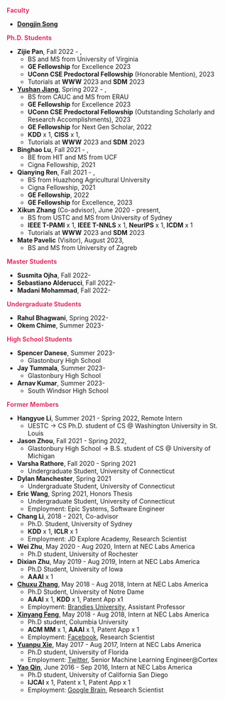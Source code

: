 
**<span style="color:#DE3163">Faculty</span>**
* [**Dongjin Song**](https://songdj.github.io/)

**<span style="color:#DE3163">Ph.D. Students</span>**

* **Zijie Pan**, Fall 2022 - ,
  * BS and MS from University of Virginia
  * **GE Fellowship** for Excellence 2023
  * **UConn CSE Predoctoral Fellowship** (Honorable Mention), 2023
  * Tutorials at **WWW** 2023 and **SDM** 2023
* [**Yushan Jiang**](https://sites.google.com/view/jayjiang/home), Spring 2022 - ,
  * BS from CAUC and MS from ERAU
  * **GE Fellowship** for Excellence 2023
  * **UConn CSE Predoctoral Fellowship** (Outstanding Scholarly and Research Accomplishments), 2023
  * **GE Fellowship** for Next Gen Scholar, 2022
  * **KDD** x 1, **CISS** x 1,
  * Tutorials at **WWW** 2023 and **SDM** 2023
* **Binghao Lu**, Fall 2021 - ,
  * BE from HIT and MS from UCF
  * Cigna Fellowship, 2021
* **Qianying Ren**, Fall 2021 - ,
  * BS from Huazhong Agricultural University
  * Cigna Fellowship, 2021
  * **GE Fellowship**, 2022
  * **GE Fellowship** for Excellence, 2023
* **Xikun Zhang** (Co-advisor), June 2020 - present,
  * BS from USTC and MS from University of Sydney
  * **IEEE T-PAMI** x 1, **IEEE T-NNLS** x 1, **NeurIPS** x 1, **ICDM** x 1
  * Tutorials at **WWW** 2023 and **SDM** 2023
* **Mate Pavelic** (Visitor), August 2023,
  * BS and MS from University of Zagreb  

**<span style="color:#DE3163">Master Students</span>**

* **Susmita Ojha**, Fall 2022-
* **Sebastiano Alderucci**, Fall 2022-
* **Madani Mohammad**, Fall 2022-

**<span style="color:#DE3163">Undergraduate Students</span>**

* **Rahul Bhagwani**, Spring 2022-
* **Okem Chime**, Summer 2023-


**<span style="color:#DE3163">High School Students</span>**

* **Spencer Danese**, Summer 2023-
  * Glastonbury High School
* **Jay Tummala**, Summer 2023-
  * Glastonbury High School
* **Arnav Kumar**, Summer 2023-
  * South Windsor High School

**<span style="color:#DE3163">Former Members</span>**

* **Hangyue Li**, Summer 2021 - Spring 2022, Remote Intern
  * UESTC -> CS Ph.D. student of CS @ Washington University in St. Louis
* **Jason Zhou**, Fall 2021 - Spring 2022,
  * Glastonbury High School -> B.S. student of CS @ University of Michigan
* **Varsha Rathore**, Fall 2020 - Spring 2021
    * Undergraduate Student, University of Connecticut
* **Dylan Manchester**, Spring 2021
    * Undergraduate Student, University of Connecticut
* **Eric Wang**, Spring 2021, Honors Thesis
    * Undergraduate Student, University of Connecticut
    * Employment: Epic Systems, Software Engineer
* **Chang Li**, 2018 - 2021, Co-advisor
  * Ph.D. Student, University of Sydney
  * **KDD** x 1, **ICLR** x 1
  * Employment: JD Explore Academy, Research Scientist
* **Wei Zhu**, May 2020 - Aug 2020, Intern at NEC Labs America
  * Ph.D student, University of Rochester
* **Dixian Zhu**, May 2019 - Aug 2019, Intern at NEC Labs America
  * Ph.D Student, University of Iowa
  * **AAAI** x 1
* [**Chuxu Zhang**](https://chuxuzhang.github.io/), May 2018 - Aug 2018, Intern at NEC Labs America
  * Ph.D Student, University of Notre Dame
  * **AAAI** x 1, **KDD** x 1, Patent App x1
  * Employment: [Brandies University](https://www.brandeis.edu/), Assistant Professor
* [**Xinyang Feng**](http://www.columbia.edu/~xf2143/), May 2018 - Aug 2018, Intern at NEC Labs America
  * Ph.D student, Columbia University
  * **ACM MM** x 1, **AAAI** x 1, Patent App x 1
  * Employment: [Facebook](www.facebook.com), Research Scientist
* [**Yuanpu Xie**](https://www.linkedin.com/in/yuanpu-x-712a6353/), May 2017 - Aug 2017, Intern at NEC Labs America
  * Ph.D student, University of Florida
  * Employment: [Twitter](https://twitter.com/), Senior Machine Learning Engineer@Cortex
* [**Yao Qin**](http://cseweb.ucsd.edu/~yaq007/), June 2016 - Sep 2016, Intern at NEC Labs America
  * Ph.D student, University of California San Diego
  * **IJCAI** x 1, Patent x 1, Patent App x 1
  * Employment: [Google Brain](https://research.google/teams/brain/), Research Scientist
